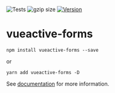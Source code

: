 ![Tests](https://github.com/sumcoding/vueactive-forms/workflows/Tests/badge.svg)
![gzip size](http://img.badgesize.io/sumcoding/vueactive-forms/master/dist/main.umd.min.js.svg?compression=gzip)
 <a href="https://www.npmjs.com/package/vueactive-forms"><img src="https://img.shields.io/npm/v/vueactive-forms.svg?sanitize=true" alt="Version"></a>

# vueactive-forms

```
npm install vueactive-forms --save
```

or

```
yarn add vueactive-forms -D
```

See [documentation](https://sumcoding.github.io/vueactive-forms/) for more information.
